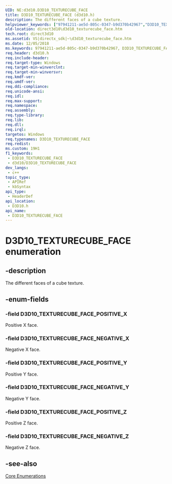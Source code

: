 ```yaml
---
UID: NE:d3d10.D3D10_TEXTURECUBE_FACE
title: D3D10_TEXTURECUBE_FACE (d3d10.h)
description: The different faces of a cube texture.
helpviewer_keywords: ["97941211-ae5d-805c-0347-b9d370b42967","D3D10_TEXTURECUBE_FACE","D3D10_TEXTURECUBE_FACE enumeration [Direct3D 10]","D3D10_TEXTURECUBE_FACE_NEGATIVE_X","D3D10_TEXTURECUBE_FACE_NEGATIVE_Y","D3D10_TEXTURECUBE_FACE_NEGATIVE_Z","D3D10_TEXTURECUBE_FACE_POSITIVE_X","D3D10_TEXTURECUBE_FACE_POSITIVE_Y","D3D10_TEXTURECUBE_FACE_POSITIVE_Z","d3d10/D3D10_TEXTURECUBE_FACE","d3d10/D3D10_TEXTURECUBE_FACE_NEGATIVE_X","d3d10/D3D10_TEXTURECUBE_FACE_NEGATIVE_Y","d3d10/D3D10_TEXTURECUBE_FACE_NEGATIVE_Z","d3d10/D3D10_TEXTURECUBE_FACE_POSITIVE_X","d3d10/D3D10_TEXTURECUBE_FACE_POSITIVE_Y","d3d10/D3D10_TEXTURECUBE_FACE_POSITIVE_Z","direct3d10.d3d10_texturecube_face"]
old-location: direct3d10\d3d10_texturecube_face.htm
tech.root: direct3d10
ms.assetid: VS|directx_sdk|~\d3d10_texturecube_face.htm
ms.date: 12/05/2018
ms.keywords: 97941211-ae5d-805c-0347-b9d370b42967, D3D10_TEXTURECUBE_FACE, D3D10_TEXTURECUBE_FACE enumeration [Direct3D 10], D3D10_TEXTURECUBE_FACE_NEGATIVE_X, D3D10_TEXTURECUBE_FACE_NEGATIVE_Y, D3D10_TEXTURECUBE_FACE_NEGATIVE_Z, D3D10_TEXTURECUBE_FACE_POSITIVE_X, D3D10_TEXTURECUBE_FACE_POSITIVE_Y, D3D10_TEXTURECUBE_FACE_POSITIVE_Z, d3d10/D3D10_TEXTURECUBE_FACE, d3d10/D3D10_TEXTURECUBE_FACE_NEGATIVE_X, d3d10/D3D10_TEXTURECUBE_FACE_NEGATIVE_Y, d3d10/D3D10_TEXTURECUBE_FACE_NEGATIVE_Z, d3d10/D3D10_TEXTURECUBE_FACE_POSITIVE_X, d3d10/D3D10_TEXTURECUBE_FACE_POSITIVE_Y, d3d10/D3D10_TEXTURECUBE_FACE_POSITIVE_Z, direct3d10.d3d10_texturecube_face
req.header: d3d10.h
req.include-header: 
req.target-type: Windows
req.target-min-winverclnt: 
req.target-min-winversvr: 
req.kmdf-ver: 
req.umdf-ver: 
req.ddi-compliance: 
req.unicode-ansi: 
req.idl: 
req.max-support: 
req.namespace: 
req.assembly: 
req.type-library: 
req.lib: 
req.dll: 
req.irql: 
targetos: Windows
req.typenames: D3D10_TEXTURECUBE_FACE
req.redist: 
ms.custom: 19H1
f1_keywords:
 - D3D10_TEXTURECUBE_FACE
 - d3d10/D3D10_TEXTURECUBE_FACE
dev_langs:
 - c++
topic_type:
 - APIRef
 - kbSyntax
api_type:
 - HeaderDef
api_location:
 - D3D10.h
api_name:
 - D3D10_TEXTURECUBE_FACE
---
```


# D3D10_TEXTURECUBE_FACE enumeration


## -description

The different faces of a cube texture.

## -enum-fields

### -field D3D10_TEXTURECUBE_FACE_POSITIVE_X

Positive X face.

### -field D3D10_TEXTURECUBE_FACE_NEGATIVE_X

Negative X face.

### -field D3D10_TEXTURECUBE_FACE_POSITIVE_Y

Positive Y face.

### -field D3D10_TEXTURECUBE_FACE_NEGATIVE_Y

Negative Y face.

### -field D3D10_TEXTURECUBE_FACE_POSITIVE_Z

Positive Z face.

### -field D3D10_TEXTURECUBE_FACE_NEGATIVE_Z

Negative Z face.

## -see-also

<a href="/windows/desktop/direct3d10/d3d10-graphics-reference-d3d10-core-enums">Core Enumerations</a>